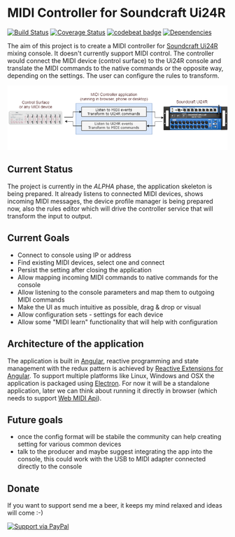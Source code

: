# MIDI Controller for Soundcraft Ui24R

[![Build Status](https://travis-ci.org/oliverhruby/ui24r-midi.svg?branch=master)](https://travis-ci.org/oliverhruby/ui24r-midi)
[![Coverage Status](https://coveralls.io/repos/oliverhruby/ui24r-midi/badge.svg?branch=master)](https://coveralls.io/r/oliverhruby/ui24r-midi?branch=master)
[![codebeat badge](https://codebeat.co/badges/ffc107ee-93e0-4db5-82e1-2f492835c725)](https://codebeat.co/projects/github-com-oliverhruby-ui24r-midi-master)
[![Dependencies](https://david-dm.org/oliverhruby/ui24r-midi/status.svg)](https://david-dm.org/oliverhruby/ui24r-midi)


The aim of this project is to create a MIDI controller for [Soundcraft Ui24R](https://www.soundcraft.com/en/products/ui24r) mixing console.
It doesn't currently support MIDI control. The controller would connect the MIDI device (control surface) to the Ui24R console
and translate the MIDI commands to the native commands or the opposite way, depending on the settings. 
The user can configure the rules to transform.

![MIDI Controller Architecture](docs/MIDIController_architecture.png)

## Current Status
The project is currently in the *ALPHA* phase, the application skeleton is being prepared. It already listens to connected MIDI devices,
shows incoming MIDI messages, the device profile manager is being prepared now, also the rules editor which will drive the controller service
that will transform the input to output.

## Current Goals
* Connect to console using IP or address
* Find existing MIDI devices, select one and connect
* Persist the setting after closing the application
* Allow mapping incoming MIDI commands to native commands for the console
* Allow listening to the console parameters and map them to outgoing MIDI commands
* Make the UI as much intuitive as possible, drag & drop or visual
* Allow configuration sets - settings for each device
* Allow some "MIDI learn" functionality that will help with configuration

## Architecture of the application
The application is built in [Angular](https://angular.io/), reactive programming and state management with the redux pattern
is achieved by [Reactive Extensions for Angular](https://github.com/ngrx). To support multiple platforms like Linux, Windows
and OSX the application is packaged using [Electron](https://electronjs.org/). For now it will be a standalone application,
later we can think about running it directly in browser (which needs to support [Web MIDI Api](https://webaudio.github.io/web-midi-api/)).

## Future goals
* once the config format will be stabile the community can help creating setting for various common devices
* talk to the producer and maybe suggest integrating the app into the console, this could work with the USB to MIDI adapter connected directly to the console

## Donate
If you want to support send me a beer, it keeps my mind relaxed and ideas will come :-)

[![Support via PayPal](https://www.paypalobjects.com/en_US/i/btn/btn_donateCC_LG.gif)](https://www.paypal.me/oliverhruby/)
